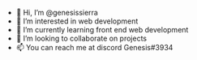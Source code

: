 - 👋 Hi, I’m @genesissierra
- 👀 I’m interested in web development
- 🌱 I’m currently learning front end web development
- 💞️ I’m looking to collaborate on projects
- 📫 You can reach me at discord Genesis#3934

<!---
genesissierra/genesissierra is a ✨ special ✨ repository because its `README.md` (this file) appears on your GitHub profile.
You can click the Preview link to take a look at your changes.
--->
